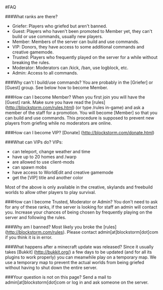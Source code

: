 #FAQ

###What ranks are there?
- Griefer: Players who griefed but aren't banned.
- Guest: Players who haven't been promoted to Member yet, they can't build or use commands, usually new players.
- Member: Members of the server can build and use commands.
- VIP: Donors, they have access to some additional commands and creative gamemode.
- Trusted: Players who frequently played on the server for a while without breaking the rules.
- Moderator: Moderators can /kick, /ban, use logblock, etc.
- Admin: Access to all commands.

###Why can't I build/use commands?
You are probably in the [Griefer] or [Guest] group. See below how to become Member.

###How can I become Member?
When you first join you will have the [Guest] rank. Make sure you have read the [rules] (http://blockstorm.com/rules.html) (or type /rules in-game) and ask a member of the staff for a promotion. You will become [Member] so that you can build and use commands. This procedure is supposed to prevent new players from griefing while no moderators are online.

###How can I become VIP?
[Donate] (http://blockstorm.com/donate.html)

###What can VIPs do?
VIPs:

- can teleport, change weather and time
- have up to 20 homes and /warp
- are allowed to use client-mods
- can spawn mobs
- have access to WorldEdit and creative gamemode
- get the [VIP] title and another color

Most of the above is only available in the creative, skylands and freebuild worlds to allow other players to play survival.


###How can I become Trusted, Moderator or Admin?
You don't need to ask for any of these ranks, if the server is looking for staff an admin will contact you. Increase your chances of being chosen by frequently playing on the server and following the rules.

###Why am I banned?
Most likely you broke the [rules] (http://blockstorm.com/rules). Please contact admin[at]blockstorm[dot]com if you think it is in error.

###What happens after a minecraft update was released?
Since it usually takes [Bukkit] (http://bukkit.org/) a few days to be updated (and for all its plugins to work properly) you can meanwhile play on a temporary map. We use a temporary map to prevent the actual worlds from being griefed without having to shut down the entire server.

###Your question is not on this page?
Send a mail to admin[at]blockstorm[dot]com or log in and ask someone on the server.